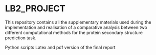 # LB2_PROJECT

This repository contains all the supplementary materials used during the implementation and realisation of a comparative analysis between two different computational methods for  the protein secondary structure prediction task.




  Python scripts 
  Latex and pdf version of the final report
